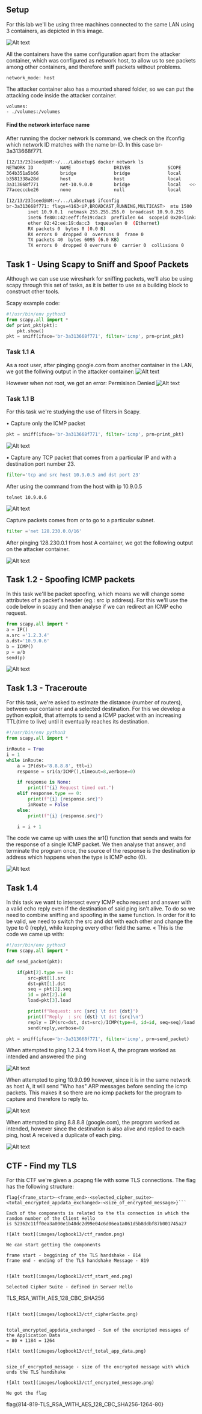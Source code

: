 ## Setup 
For this lab we'll be using three machines connected to the same LAN using 3 containers, as depicted in this image.

![Alt text](images/logbook13/setup.png)

All the containers have the same configuration apart from the attacker container, which was configured as network host, to allow us to see packets among other containers, and therefore sniff packets without problems.

```
network_mode: host
```

The attacker container also has a mounted shared folder, so we can put the attacking code inside the attacker container.
```
volumes:
- ./volumes:/volumes
```

#### Find the network interface name

After running the docker network ls command, we check on the ifconfig which network ID matches with the name br-ID.
In this case br-3a313668f771.

```bash
[12/13/23]seed@VM:~/.../Labsetup$ docker network ls
NETWORK ID          NAME                DRIVER              SCOPE
364b351a5b66        bridge              bridge              local
b3581338a28d        host                host                local
3a313668f771        net-10.9.0.0        bridge              local   <<<<<<<<
77acecccbe26        none                null                local

[12/13/23]seed@VM:~/.../Labsetup$ ifconfig
br-3a313668f771: flags=4163<UP,BROADCAST,RUNNING,MULTICAST>  mtu 1500
        inet 10.9.0.1  netmask 255.255.255.0  broadcast 10.9.0.255
        inet6 fe80::42:eeff:fe19:dac3  prefixlen 64  scopeid 0x20<link>
        ether 02:42:ee:19:da:c3  txqueuelen 0  (Ethernet)
        RX packets 0  bytes 0 (0.0 B)
        RX errors 0  dropped 0  overruns 0  frame 0
        TX packets 40  bytes 6095 (6.0 KB)
        TX errors 0  dropped 0 overruns 0  carrier 0  collisions 0
```

## Task 1 -  Using Scapy to Sniff and Spoof Packets

Although we can use use wireshark for sniffing packets, we'll also be using scapy through this set of tasks, as it is better to use as a building block to construct other tools.

Scapy example code:
```py
#!/usr/bin/env python3
from scapy.all import *
def print_pkt(pkt):
    pkt.show()
pkt = sniff(iface='br-3a313668f771', filter='icmp', prn=print_pkt)
```

### Task 1.1 A

As a root user, after pinging google.com from another container in the LAN, we got the follwing output in the attacker container:
![Alt text](images/logbook13/Task1.1-sudoPackets.png)

However when not root, we got an error: Permisison Denied
![Alt text](images/logbook13/Task1.1-seedPackets.png)

### Task 1.1 B

For this task we're studying the use of filters in Scapy.

• Capture only the ICMP packet


```py
pkt = sniff(iface='br-3a313668f771', filter='icmp', prn=print_pkt)
```

![Alt text](images/logbook13/Task1.1-sudoPackets.png)


• Capture any TCP packet that comes from a particular IP and with a destination port number 23.

```py
filter='tcp and src host 10.9.0.5 and dst port 23'
```
After using the command from the host with ip 10.9.0.5
```
telnet 10.9.0.6
```

![Alt text](images/logbook13/Task1.1-filter2.png)


Capture packets comes from or to go to a particular subnet.

```py
filter ='net 128.230.0.0/16'
```
After pinging 128.230.0.1 from host A container, we got the following output on the attacker container.

![Alt text](images/logbook13/Task1.1B-filter3.png)



## Task 1.2 - Spoofing ICMP packets

In this task we'll be packet spoofing, which means we will change some attributes of a packet's header (eg.: src ip address).
For this we'll use the code below in scapy and then analyse if we can redirect an ICMP echo request.

```py
from scapy.all import *
a = IP()
a.src ='1.2.3.4'
a.dst='10.9.0.6'
b = ICMP() 
p = a/b 
send(p) 
```

![Alt text](images/logbook13/Task1.2.png)

## Task 1.3 - Traceroute

For this task, we're asked to estimate the distance (number of routers), between our container and a selected destination.
For this we develop a python exploit, that attempts to send a ICMP packet with an increasing TTL(time to live) until it eventually reaches its destination.

```py
#!/usr/bin/env python3
from scapy.all import *

inRoute = True
i = 1
while inRoute:
	a = IP(dst='8.8.8.8', ttl=i)
	response = sr1(a/ICMP(),timeout=8,verbose=0)

	if response is None:
		print(f"{i} Request timed out.")
	elif response.type == 0:
		print(f"{i} {response.src}")
		inRoute = False
	else:
		print(f"{i} {response.src}")

	i = i + 1
```

The code we came up with uses the sr1() function that sends and waits for the response of a single ICMP packet.
We then analyse that answer, and terminate the program once, the source of the response is the destination ip address which happens when the type is ICMP echo (0).

![Alt text](images/logbook13/Task1.3.png)

## Task 1.4

In this task we want to intersect every ICMP echo request and answer with a valid echo reply even if the destination of said ping isn't alive.
To do so we need to combine sniffing and spoofing in the same function.
In order for it to be valid, we need to switch the src and dst with each other and change the type to 0 (reply), while keeping every other field the same. «
This is the code we came up with:

```py
#!/usr/bin/env python3
from scapy.all import *

def send_packet(pkt):

	if(pkt[2].type == 8):
		src=pkt[1].src
		dst=pkt[1].dst
		seq = pkt[2].seq
		id = pkt[2].id
		load=pkt[3].load

		print(f"Request: src {src} \t dst {dst}")
		print(f"Reply  : src {dst} \t dst {src}\n")
		reply = IP(src=dst, dst=src)/ICMP(type=0, id=id, seq=seq)/load
		send(reply,verbose=0)

pkt = sniff(iface='br-3a313668f771', filter='icmp', prn=send_packet)
```

When attempted to ping 1.2.3.4 from Host A, the program worked as intended and answered the ping

![Alt text](images/logbook13/task1.4-(1.2.3.4).png)
<br>

When attempted to ping 10.9.0.99 however, since it is in the same network as host A, it will send "Who has" ARP messages before sending the icmp packets. This makes it so there are no icmp packets for the program to capture and therefore to reply to.

![Alt text](images/logbook13/task1.4-(10.9.0.99).png)
<br>

When attempted to ping 8.8.8.8 (google.com), the program worked as intended, however since the destination is also alive and replied to each ping, host A received a duplicate of each ping.

![Alt text](images/logbook13/task1.4-(8.8.8.8).png)


## CTF - Find my TLS

For this CTF we're given a .pcapng file with some TLS connections.
The flag has the following structure:
```
flag{<frame_start>-<frame_end>-<selected_cipher_suite>-<total_encrypted_appdata_exchanged>-<size_of_encrypted_message>}```

Each of the components is related to the tls connection in which the random number of the Client Hello
is 52362c11ff0ea3a000e1b48dc2d99e04c6d06ea1a061d5b8ddbf87b001745a27

![Alt text](images/logbook13/ctf_random.png)

We can start getting the components

frame start - beggining of the TLS handshake - 814
frame end - ending of the TLS handshake Message - 819


![Alt text](images/logbook13/ctf_start_end.png)

Selected Cipher Suite - defined in Server Hello

```
TLS_RSA_WITH_AES_128_CBC_SHA256
```

![Alt text](images/logbook13/ctf_cipherSuite.png)


total_encrypted_appdata_exchanged - Sum of the encripted messages of the Application Data
= 80 + 1184 = 1264

![Alt text](images/logbook13/ctf_total_app_data.png)


size_of_encrypted_message - size of the encrypted message with which ends the TLS handshake

![Alt text](images/logbook13/ctf_encrypted_message.png)

We got the flag

```
flag{814-819-TLS_RSA_WITH_AES_128_CBC_SHA256-1264-80}
```
